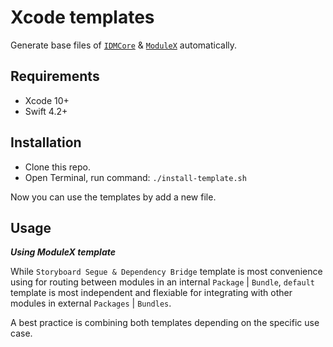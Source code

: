 # Xcode templates

Generate base files of [`IDMCore`](https://github.com/congncif/IDMCore) &amp; [`ModuleX`](https://github.com/congncif/ModuleX) automatically.

## Requirements

* Xcode 10+
* Swift 4.2+

## Installation

* Clone this repo.
* Open Terminal, run command: ```./install-template.sh```

Now you can use the templates by add a new file.

## Usage

***Using ModuleX template***

While `Storyboard Segue & Dependency Bridge` template is most convenience using for routing between modules in an internal `Package` | `Bundle`, `default` template is most independent and flexiable for integrating with other modules in external `Packages` | `Bundles`.

A best practice is combining both templates depending on the specific use case.
